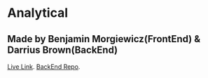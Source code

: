 # Analytical
## Made by Benjamin Morgiewicz(FrontEnd) & Darrius Brown(BackEnd)

[Live Link](https://dbanalytical.netlify.app).
[BackEnd Repo](https://github.com/darrius-brown/dashboard_django).

